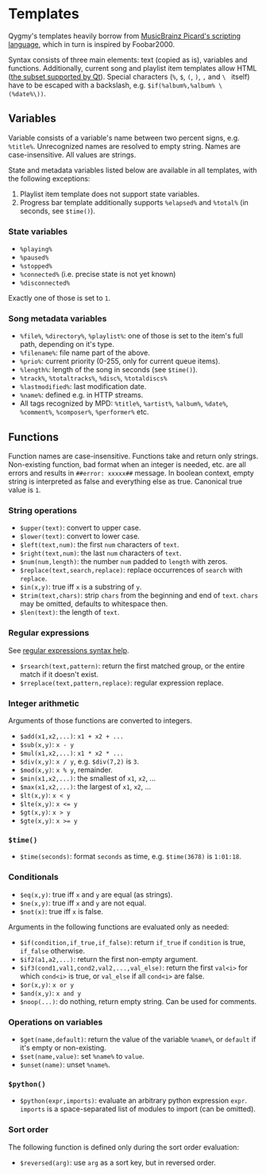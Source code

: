 Templates
=========

Qygmy's templates heavily borrow from [MusicBrainz Picard's scripting language][1],
which in turn is inspired by Foobar2000.

[1]: http://musicbrainz.org/doc/MusicBrainz_Picard/Documentation/Scripting

Syntax consists of three main elements: text (copied as is), variables and
functions. Additionally, current song and playlist item templates allow HTML
([the subset supported by Qt][2]). Special characters (`%`, `$`, `(`, `)`, `,`
and `\ ` itself) have to be escaped with a backslash, e.g. `$if(%album%,%album% \(%date%\))`.

[2]: https://qt-project.org/doc/qt-4.8/richtext-html-subset.html


Variables
---------

Variable consists of a variable's name between two percent signs, e.g. `%title%`.
Unrecognized names are resolved to empty string. Names are case-insensitive.
All values are strings.

State and metadata variables listed below are available in all templates, with
the following exceptions:

1. Playlist item template does not support state variables.
2. Progress bar template additionally supports `%elapsed%` and `%total%` (in
seconds, see `$time()`).

### State variables

- `%playing%`
- `%paused%`
- `%stopped%`
- `%connected%` (i.e. precise state is not yet known)
- `%disconnected%`

Exactly one of those is set to `1`.

### Song metadata variables

- `%file%`, `%directory%`, `%playlist%`: one of those is set to the item's
    full path, depending on it's type.
- `%filename%`: file name part of the above.
- `%prio%`: current priority (0-255, only for current queue items).
- `%length%`: length of the song in seconds (see `$time()`).
- `%track%`, `%totaltracks%`, `%disc%`, `%totaldiscs%`
- `%lastmodified%`: last modification date.
- `%name%`: defined e.g. in HTTP streams.
- All tags recognized by MPD: `%title%`, `%artist%`, `%album%`, `%date%`,
    `%comment%`, `%composer%`, `%performer%` etc.


Functions
---------

Function names are case-insensitive. Functions take and return only strings.
Non-existing function, bad format when an integer is needed, etc. are all
errors and results in `##error: xxxxx##` message. In boolean context, empty
string is interpreted as false and everything else as true. Canonical true
value is `1`.

### String operations

- `$upper(text)`: convert to upper case.
- `$lower(text)`: convert to lower case.
- `$left(text,num)`: the first `num` characters of `text`.
- `$right(text,num)`: the last `num` characters of `text`.
- `$num(num,length)`: the number `num` padded to `length` with zeros.
- `$replace(text,search,replace)`: replace occurrences of `search` with `replace`.
- `$in(x,y)`: true iff `x` is a substring of `y`.
- `$trim(text,chars)`: strip `chars` from the beginning and end of `text`.
    `chars` may be omitted, defaults to whitespace then.
- `$len(text)`: the length of `text`.

### Regular expressions

See [regular expressions syntax help][3].

[3]: http://docs.python.org/3/library/re.html#regular-expression-syntax

- `$rsearch(text,pattern)`: return the first matched group, or the entire match
    if it doesn't exist.
- `$rreplace(text,pattern,replace)`: regular expression replace.

### Integer arithmetic

Arguments of those functions are converted to integers.

- `$add(x1,x2,...)`: `x1 + x2 + ...`
- `$sub(x,y)`: `x - y`
- `$mul(x1,x2,...)`: `x1 * x2 * ...`
- `$div(x,y)`: `x / y`, e.g. `$div(7,2)` is `3`.
- `$mod(x,y)`: `x % y`, remainder.
- `$min(x1,x2,...)`: the smallest of `x1`, `x2`, ...
- `$max(x1,x2,...)`: the largest of `x1`, `x2`, ...
- `$lt(x,y)`: `x < y`
- `$lte(x,y)`: `x <= y`
- `$gt(x,y)`: `x > y`
- `$gte(x,y)`: `x >= y`

### `$time()`

- `$time(seconds)`: format `seconds` as time, e.g. `$time(3678)` is `1:01:18`.

### Conditionals

- `$eq(x,y)`: true iff `x` and `y` are equal (as strings).
- `$ne(x,y)`: true iff `x` and `y` are not equal.
- `$not(x)`: true iff `x` is false.

Arguments in the following functions are evaluated only as needed:

- `$if(condition,if_true,if_false)`: return `if_true` if `condition` is true,
    `if_false` otherwise.
- `$if2(a1,a2,...)`: return the first non-empty argument.
- `$if3(cond1,val1,cond2,val2,...,val_else)`: return the first `val<i>` for
    which `cond<i>` is true, or `val_else` if all `cond<i>` are false.
- `$or(x,y)`: `x or y`
- `$and(x,y)`: `x and y`
- `$noop(...)`: do nothing, return empty string. Can be used for comments.

### Operations on variables

- `$get(name,default)`: return the value of the variable `%name%`, or `default`
    if it's empty or non-existing.
- `$set(name,value)`: set `%name%` to `value`.
- `$unset(name)`: unset `%name%`.

### `$python()`

- `$python(expr,imports)`: evaluate an arbitrary python expression `expr`.
    `imports` is a space-separated list of modules to import (can be omitted).

### Sort order

The following function is defined only during the sort order evaluation:

- `$reversed(arg)`: use `arg` as a sort key, but in reversed order.

